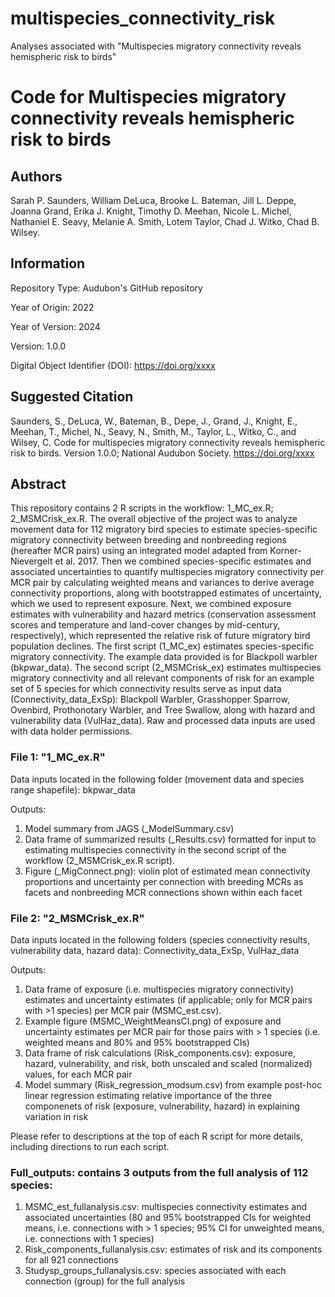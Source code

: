 # multispecies_connectivity_risk
Analyses associated with "Multispecies migratory connectivity reveals hemispheric risk to birds"

# Code for Multispecies migratory connectivity reveals hemispheric risk to birds

## Authors

Sarah P. Saunders, William DeLuca, Brooke L. Bateman, Jill L. Deppe, Joanna Grand, Erika J. Knight, Timothy D. Meehan, Nicole L. Michel,
Nathaniel E. Seavy, Melanie A. Smith, Lotem Taylor, Chad J. Witko, Chad B. Wilsey.

## Information

Repository Type: Audubon's GitHub repository

Year of Origin:  2022

Year of Version: 2024

Version: 1.0.0

Digital Object Identifier (DOI): https://doi.org/xxxx

## Suggested Citation
Saunders, S., DeLuca, W., Bateman, B., Depe, J., Grand, J., Knight, E., Meehan, T., Michel, N., Seavy, N., Smith, M.,
Taylor, L., Witko, C., and Wilsey, C. Code for multispecies migratory connectivity reveals hemispheric risk to birds. 
Version 1.0.0; National Audubon Society. https://doi.org/xxxx

## Abstract 

This repository contains 2 R scripts in the workflow: 1_MC_ex.R; 2_MSMCrisk_ex.R. The overall objective of the project was to analyze movement data for 112 migratory bird species to estimate species-specific migratory connectivity between breeding and nonbreeding regions (hereafter MCR pairs) using an integrated model adapted from Korner-Nievergelt et al. 2017.
Then we combined species-specific estimates and associated uncertainties to quantify multispecies migratory connectivity per MCR pair by calculating weighted means and variances to derive average connectivity proportions, along with bootstrapped estimates of uncertainty, which we used to represent exposure.
Next, we combined exposure estimates with vulnerability and hazard metrics (conservation assessment scores and temperature and land-cover changes by mid-century, respectively), which represented the relative risk of future migratory bird population declines. The first script (1_MC_ex) estimates species-specific migratory connectivity. The example data provided is for Blackpoll warbler (bkpwar_data). The second
script (2_MSMCrisk_ex) estimates multispecies migratory connectivity and all relevant components of risk for an example set of 5 species for which connectivity results serve as input data (Connectivity_data_ExSp): Blackpoll Warbler, Grasshopper Sparrow, Ovenbird, Prothonotary Warbler, and Tree Swallow, along with hazard and vulnerability data (VulHaz_data). 
Raw and processed data inputs are used with data holder permissions.

### File 1: "1_MC_ex.R" 

Data inputs located in the following folder (movement data and species range shapefile): 
  bkpwar_data 

Outputs: 
  1. Model summary from JAGS (_ModelSummary.csv)
  2. Data frame of summarized results (_Results.csv) formatted for input to estimating multispecies connectivity
  in the second script of the workflow (2_MSMCrisk_ex.R script).
  3. Figure (_MigConnect.png): violin plot of estimated mean connectivity proportions and uncertainty per connection 
  with breeding MCRs as facets and nonbreeding MCR connections shown within each facet
  
### File 2: "2_MSMCrisk_ex.R" 

Data inputs located in the following folders (species connectivity results, vulnerability data, hazard data): 
  Connectivity_data_ExSp,
  VulHaz_data

Outputs: 
  1. Data frame of exposure (i.e. multispecies migratory connectivity) estimates and 
  uncertainty estimates (if applicable; only for MCR pairs with >1 species) per MCR pair (MSMC_est.csv).
  2. Example figure (MSMC_WeightMeansCI.png) of exposure and uncertainty estimates per MCR pair for those
  pairs with > 1 species (i.e. weighted means and 80% and 95% bootstrapped CIs)
  3. Data frame of risk calculations (Risk_components.csv): exposure, hazard, vulnerability, and 
  risk, both unscaled and scaled (normalized) values, for each MCR pair
  4. Model summary (Risk_regression_modsum.csv) from example post-hoc linear regression estimating relative importance of the
  three componenets of risk (exposure, vulnerability, hazard) in explaining variation in risk

Please refer to descriptions at the top of each R script for more details, including directions to run each script.

### Full_outputs: contains 3 outputs from the full analysis of 112 species:
1. MSMC_est_fullanalysis.csv: multispecies connectivity estimates and associated uncertainties (80 and 95% bootstrapped CIs for weighted means,
   i.e. connections with > 1 species; 95% CI for unweighted means, i.e. connections with 1 species)
3. Risk_components_fullanalysis.csv: estimates of risk and its components for all 921 connections
4. Studysp_groups_fullanalysis.csv: species associated with each connection (group) for the full analysis
